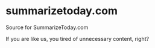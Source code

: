 # summarizetoday.com
Source for SummarizeToday.com

If you are like us, you tired of unnecessary content, right?
